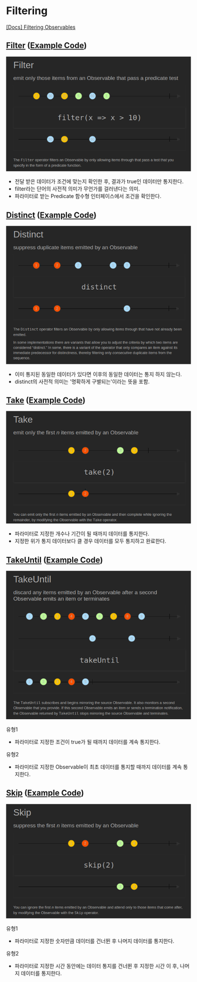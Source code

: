 
# Filtering

[[Docs] Filtering Observables](https://reactivex.io/documentation/operators.html#filtering)

## [Filter](https://reactivex.io/documentation/operators/filter.html) ([Example Code](../src/main/java/me/zeroest/rxjava/operators/filtering/Filter.java))

![marble diagram filter](img/operators/filtering/marble_diagram-filter.png)

- 전달 받은 데이터가 조건에 맞는지 확인한 후, 결과가 true인 데이터만 통지한다.
- filter라는 단어의 사전적 의미가 무언가를 걸러낸다는 의미.
- 파라미터로 받는 Predicate 함수형 인터페이스에서 조건을 확인한다.

## [Distinct](https://reactivex.io/documentation/operators/distinct.html) ([Example Code](../src/main/java/me/zeroest/rxjava/operators/filtering/Distinct.java))

![marble diagram distinct](img/operators/filtering/marble_diagram-distinct.png)

- 이미 통지된 동일한 데이터가 있다면 이후의 동일한 데이터는 통지 하지 않는다.
- distinct의 사전적 의미는 '명확하게 구별되는'이라는 뜻을 포함.

## [Take](https://reactivex.io/documentation/operators/take.html) ([Example Code](../src/main/java/me/zeroest/rxjava/operators/filtering/Take.java))

![marble diagram take](img/operators/filtering/marble_diagram-take.png)

- 파라미터로 지정한 개수나 기간이 될 때까지 데이터를 통지한다.
- 지정한 위가 통지 데이터보다 클 경우 데이터를 모두 통지하고 완료한다.

## [TakeUntil](https://reactivex.io/documentation/operators/takeuntil.html) ([Example Code](../src/main/java/me/zeroest/rxjava/operators/filtering/TakeUntil.java))

![marble diagram take until](img/operators/filtering/marble_diagram-take_until.png)

유형1
- 파라미터로 지정한 조건이 true가 될 때까지 데이터를 계속 통지한다.

유형2  
- 파라미터로 지정한 Observable이 최초 데이터를 통지할 때까지 데이터를 계속 통지한다.

## [Skip](https://reactivex.io/documentation/operators/skip.html) ([Example Code](../src/main/java/me/zeroest/rxjava/operators/filtering/Skip.java))

![marble diagram skip](img/operators/filtering/marble_diagram-skip.png)

유형1
- 파라미터로 지정한 숫자만큼 데이터를 건너뛴 후 나머지 데이터를 통지한다.

유형2
- 파라미터로 지정한 시간 동안에는 데이터 통지를 건너뛴 후 지정한 시간 이 후, 나머지 데이터를 통지한다.
